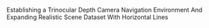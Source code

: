 Establishing a Trinocular Depth Camera Navigation Environment And Expanding Realistic Scene Dataset With Horizontal Lines
